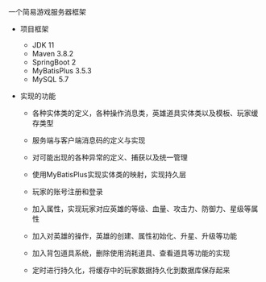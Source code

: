 一个简易游戏服务器框架

- 项目框架
  - JDK 11
  - Maven 3.8.2
  - SpringBoot 2
  - MyBatisPlus 3.5.3
  - MySQL 5.7
  
- 实现的功能

  - 各种实体类的定义，各种操作消息类，英雄道具实体类以及模板、玩家缓存类型

  - 服务端与客户端消息码的定义与实现
  - 对可能出现的各种异常的定义、捕获以及统一管理
  - 使用MyBatisPlus实现实体类的映射，实现持久层
  - 玩家的账号注册和登录
  - 加入属性，实现玩家对应英雄的等级、血量、攻击力、防御力、星级等属性
  - 加入对英雄的操作，英雄的创建、属性初始化、升星、升级等功能
  - 加入背包道具系统，删除使用消耗道具、查看道具等功能的实现
  - 定时进行持久化，将缓存中的玩家数据持久化到数据库保存起来